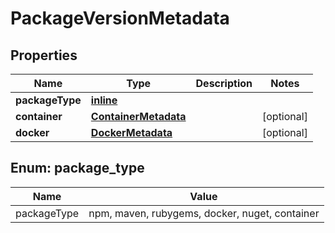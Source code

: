 
# PackageVersionMetadata

## Properties
Name | Type | Description | Notes
------------ | ------------- | ------------- | -------------
**packageType** | [**inline**](#PackageType) |  | 
**container** | [**ContainerMetadata**](ContainerMetadata.md) |  |  [optional]
**docker** | [**DockerMetadata**](DockerMetadata.md) |  |  [optional]


<a id="PackageType"></a>
## Enum: package_type
Name | Value
---- | -----
packageType | npm, maven, rubygems, docker, nuget, container




